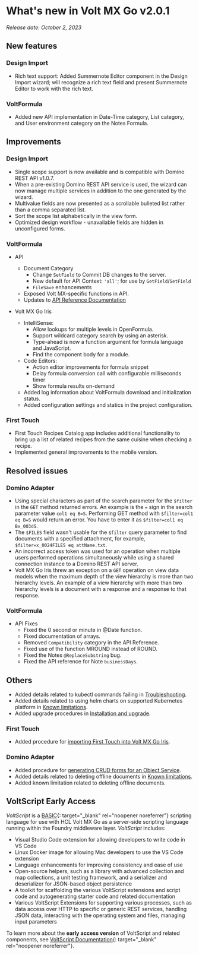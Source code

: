 # What's new in Volt MX Go v2.0.1

*Release date: October 2, 2023*

## New features

### Design Import

- Rich text support: Added Summernote Editor component in the Design Import wizard; will recognize a rich text field and present Summernote Editor to work with the rich text.

### VoltFormula

- Added new API implementation in Date-Time category, List category,
and User environment category on the Notes Formula.

## Improvements

### Design Import

- Single scope support is now available and is compatible with Domino REST API v1.0.7.
- When a pre-existing Domino REST API service is used, the wizard can now manage multiple services in addition to the one generated by the wizard.
- Multivalue fields are now presented as a scrollable bulleted list rather than a comma separated list.
- Sort the scope list alphabetically in the view form.
- Optimized design workflow - unavailable fields are hidden in unconfigured forms. 

### VoltFormula

- API
    - Document Category
        - Change `SetField` to Commit DB changes to the server.
        - New default for API Context: `'all'`; for use by `GetField`/`SetField`
        - `FileSave` enhancements
    - Exposed Volt MX-specific functions in API.
    - Updates to [API Reference Documentation](../../javadoc/index.html)


- Volt MX Go Iris
    - IntelliSense:
        - Allow lookups for multiple levels in OpenFormula.
        - Support wildcard category search by using an asterisk.
        - Type-ahead is now a function argument for formula language and JavaScript.
        - Find the component body for a module.
    - Code Editors:
        - Action editor improvements for formula snippet
        - Delay formula conversion call with configurable milliseconds timer
        - Show formula results on-demand
    - Added log information about VoltFormula download and initialization status.
    - Added configuration settings and statics in the project configuration.
  
### First Touch

- First Touch Recipes Catalog app includes additional functionality to bring up a list of related recipes from the same cuisine when checking a recipe. 
- Implemented general improvements to the mobile version. 

## Resolved issues

### Domino Adapter

- Using special characters as part of the search parameter for the `$filter` in the `GET` method returned errors. An example is the `=` sign in the search parameter value `col1 eq B=S`. Performing GET method with `$filter=col1 eq B=S` would return an error. You have to enter it as `$filter=col1 eq Bx_003dS`.
- The `$FILES` field wasn't usable for the `$filter` query parameter to find documents with a specified attachment, for example, `$filter=x_0024FILES eq attName.txt`. 
- An incorrect access token was used for an operation when multiple users performed operations simultaneously while using a shared connection instance to a Domino REST API server.  
- Volt MX Go Iris threw an exception on a `GET` operation on view data models when the maximum depth of the view hierarchy is more than two hierarchy levels. An example of a view hierarchy with more than two hierarchy levels is a document with a response and a response to that response. 

### VoltFormula

- API Fixes
    - Fixed the 0 second or minute in @Date function.
    - Fixed documentation of arrays.
    - Removed `Compatibility` category in the API Reference.
    - Fixed use of the function MROUND instead of ROUND.
    - Fixed the Notes `@ReplaceSubstring` bug.
    - Fixed the API reference for Note `businessDays`.

## Others

- Added details related to kubectl commands failing in [Troubleshooting](../troubleshoot.md).
- Added details related to using helm charts on supported Kubernetes platform in [Known limitations](../knownlimitation.md).
- Added upgrade procedures in [Installation and upgrade](../../tutorials/installation.md). 

### First Touch
- Added procedure for [importing First Touch into Volt MX Go Iris](../../howto/importft.md).

### Domino Adapter
- Added procedure for [generating CRUD forms for an Object Service](../../howto/codegen.md).
- Added details related to deleting offline documents in [Known limitations](../knownlimitation.md).
- Added known limitation related to deleting offline documents. 

## VoltScript Early Access

*VoltScript* is a [BASIC](https://en.wikipedia.org/wiki/BASIC){: target="_blank" rel="noopener noreferrer"} scripting language for use with HCL Volt MX Go as a server-side scripting language running within the Foundry middleware layer. *VoltScript* includes:

- Visual Studio Code extension for allowing developers to write code in VS Code
- Linux Docker image for allowing Mac developers to use the VS Code extension
- Language enhancements for improving consistency and ease of use
- Open-source helpers, such as a library with advanced collection and map collections, a unit testing framework, and a serializer and deserializer for JSON-based object persistence
- A toolkit for scaffolding the various VoltScript extensions and script code and autogenerating starter code and related documentation
- Various VoltScript Extensions for supporting various processes, such as data access over HTTP to specific or generic REST services, handling JSON data, interacting with the operating system and files, managing input parameters

To learn more about the **early access version** of VoltScript and related components, see [VoltScript Documentation](https://help.hcltechsw.com/docs/voltscript/early-access/index.html){: target="_blank" rel="noopener noreferrer"}.